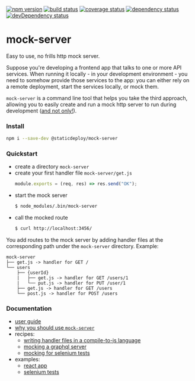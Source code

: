 [![npm version](https://img.shields.io/npm/v/@staticdeploy/mock-server.svg)](https://www.npmjs.com/package/@staticdeploy/mock-server)
[![build status](https://img.shields.io/circleci/project/github/staticdeploy/mock-server.svg)](https://circleci.com/gh/staticdeploy/mock-server)
[![coverage status](https://codecov.io/github/staticdeploy/mock-server/coverage.svg?branch=master)](https://codecov.io/github/staticdeploy/mock-server?branch=master)
[![dependency status](https://david-dm.org/staticdeploy/mock-server.svg)](https://david-dm.org/staticdeploy/mock-server)
[![devDependency status](https://david-dm.org/staticdeploy/mock-server/dev-status.svg)](https://david-dm.org/staticdeploy/mock-server#info=devDependencies)

# mock-server

Easy to use, no frills http mock server.

Suppose you're developing a frontend app that talks to one or more API services.
When running it locally - in your development environment - you need to somehow
provide those services to the app: you can either rely on a remote deployment,
start the services locally, or mock them.

`mock-server` is a command line tool that helps you take the third approach,
allowing you to easily create and run a mock http server to run during
development ([and not only!](docs/recipes/mocking-for-selenium-tests.md)).

### Install

```sh
npm i --save-dev @staticdeploy/mock-server
```

### Quickstart

- create a directory `mock-server`
- create your first handler file `mock-server/get.js`
  ```js
  module.exports = (req, res) => res.send("OK");
  ```
- start the mock server
  ```sh
  $ node_modules/.bin/mock-server
  ```
- call the mocked route
  ```sh
  $ curl http://localhost:3456/
  ```

You add routes to the mock server by adding handler files at the corresponding
path under the `mock-server` directory. Example:

```
mock-server
├── get.js -> handler for GET /
└── users
    ├── {userId}
    |   ├── get.js -> handler for GET /users/1
    |   └── put.js -> handler for PUT /user/1
    ├── get.js -> handler for GET /users
    └── post.js -> handler for POST /users
```

### Documentation

- [user guide](docs/user-guide.md)
- [why you should use `mock-server`](docs/why-use-mock-server.md)
- recipes:
  - [writing handler files in a compile-to-js language](docs/recipes/using-compile-to-js-languages.md)
  - [mocking a graphql server](docs/recipes/mocking-a-graphql-server.md)
  - [mocking for selenium tests](docs/recipes/mocking-for-selenium-tests.md)
    <!-- Use full urls since these links also need to work in gitbook -->
- examples:
  - [react app](https://github.com/staticdeploy/mock-server/tree/master/examples/react-app)
  - [selenium tests](https://github.com/staticdeploy/mock-server/tree/master/examples/selenium-tests)
